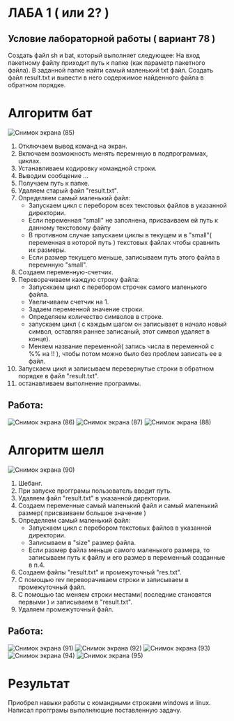 # ЛАБА 1 ( или 2? )
## Условие лабораторной работы ( вариант 78 )
Создать файл sh и bat, который выполняет следующее: На вход пакетному файлу приходит путь к папке (как параметр пакетного файла). В заданной папке найти самый маленький txt файл. Создать файл result.txt и вывести в него содержимое найденного файла в обратном порядке.
# Алгоритм бат
![Снимок экрана (85)](https://github.com/iis-32170x/RPIIS/assets/146863499/a3540e9d-d70c-4db3-9eb2-ce139a07cf3c)
1. Отключаем вывод команд на экран.
2.  Включаем возможность менять перемнную в подпрограммах, циклах.
3.  Устанавливаем кодировку командной строки.
4.  Выводим сообщение ...
5.  Получаем путь к папке.
6.  Удаляем старый файл "result.txt".
7.  Определяем самый маленький файл:
    - Запускаем цикл с перебором всех текстовых файлов в указанной директории.
    - Если переменная "small" не заполнена, присваиваем ей путь к данному текстовому файлу
    - В противном случае запускаем циклы в текущем и в "small"( переменная в которой путь ) текстовых файлах чтобы сравнить их размеры.
    - Если размер текущего меньше, записываем путь этого файла в перемнную "small".
8. Создаем переменную-счетчик.
9. Переворачиваем каждую строку файла:
    - Запусккаем цикл с перебором строчек самого маленького файла.
    - Увеличиваем счетчик на 1.
    - Задаем переменной значение строки.
    - Определяем количество символов в строке.
    - запускаем цикл ( с каждым шагом он записывает в начало новый символ, оставляя раннее записаный, этот символ удаляет в конце).
    - Меняем название переменной( запись числа в переменной с %% на !! ), чтобы потом можно было без проблем записать ее в файл.
10. Запускаем цикл и записываем перевернутые строки в обратном порядке в файл "result.txt".
11. останавливаем выполнение программы.
## Работа:
![Снимок экрана (86)](https://github.com/iis-32170x/RPIIS/assets/146863499/508f4d8f-4b9d-4fd9-9e3d-a23e606f7551)
![Снимок экрана (87)](https://github.com/iis-32170x/RPIIS/assets/146863499/2c9cd45a-b78f-4936-adbd-6b0fde71dbc0)
![Снимок экрана (88)](https://github.com/iis-32170x/RPIIS/assets/146863499/1582a134-9f74-4cf3-8daf-e02df0734db9)
# Алгоритм шелл
![Снимок экрана (90)](https://github.com/iis-32170x/RPIIS/assets/146863499/13895fd3-369e-412e-bca8-7fc82cd9717f)
1. Шебанг.
2. При запуске прогграмы пользователь вводит путь.
3. Удаляем файл "result.txt" в указанной директории.
4. Создаем переменные самый маленький файл и самый маленький размер( присваиваем большое значение )
5. Определяем самый маленький файл:
   - Запускаем цикл с перебором текстовых файлов в указанной директории.
   - Записываем в "size" размер файла.
   - Если размер файла меньше самого маленького размера, то записываем путь к файлу и его размер в переменный созданные в п.4.
6. Создаем файлы "result.txt" и промежуточный "res.txt".
7. С помощью rev переворачиваем строки и записываем в промежуточный файл.
8. С помощью tac меняем строки местами( последние становятся первыми ) и записываем в "result.txt".
9. Удаляем промежуточный файл.
## Работа:
![Снимок экрана (91)](https://github.com/iis-32170x/RPIIS/assets/146863499/e6f4d8f7-66f7-4fb6-b3d5-9923c90cabcc)
![Снимок экрана (92)](https://github.com/iis-32170x/RPIIS/assets/146863499/97c22d15-a13f-474b-94ad-2321eb96d79a)
![Снимок экрана (93)](https://github.com/iis-32170x/RPIIS/assets/146863499/0a039155-a472-4d2f-a17d-f7ede0c78213)
![Снимок экрана (94)](https://github.com/iis-32170x/RPIIS/assets/146863499/b8ae3838-5d02-4845-9509-b21b771541de)
![Снимок экрана (95)](https://github.com/iis-32170x/RPIIS/assets/146863499/b3df20d6-891c-49ab-a9b4-9f9542bb4224)
# Результат
Приобрел навыки работы с командными строками windows и linux. Написал прогграмы выполняющие поставленную задачу.
